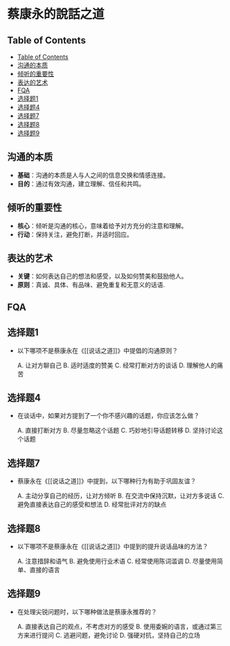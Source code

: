 # 蔡康永的說話之道
## Table of Contents

- [Table of Contents](#table-of-contents)
- [沟通的本质](#沟通的本质)
- [倾听的重要性](#倾听的重要性)
- [表达的艺术](#表达的艺术)
- [FQA](#fqa)
- [选择题1](#选择题1)
- [选择题4](#选择题4)
- [选择题7](#选择题7)
- [选择题8](#选择题8)
- [选择题9](#选择题9)

## 沟通的本质

- **基础**：沟通的本质是人与人之间的信息交换和情感连接。
- **目的**：通过有效沟通，建立理解、信任和共鸣。

## 倾听的重要性

- **核心**：倾听是沟通的核心，意味着给予对方充分的注意和理解。
- **行动**：保持关注，避免打断，并适时回应。

## 表达的艺术

- **关键**：如何表达自己的想法和感受，以及如何赞美和鼓励他人。
- **原则**：真诚、具体、有品味、避免重复和无意义的话语.

## FQA

## 选择题1

- 以下哪项不是蔡康永在《[[说话之道]]》中提倡的沟通原则？

    A. 让对方聊自己
    B. 适时适度的赞美
    C. 经常打断对方的谈话
    D. 理解他人的痛苦

## 选择题4

- 在谈话中，如果对方提到了一个你不感兴趣的话题，你应该怎么做？

    A. 直接打断对方
    B. 尽量忽略这个话题
    C. 巧妙地引导话题转移
    D. 坚持讨论这个话题

## 选择题7

- 蔡康永在《[[说话之道]]》中提到，以下哪种行为有助于巩固友谊？

    A. 主动分享自己的经历，让对方倾听
    B. 在交流中保持沉默，让对方多说话
    C. 避免直接表达自己的感受和想法
    D. 经常批评对方的缺点

## 选择题8

- 以下哪项不是蔡康永在《[[说话之道]]》中提到的提升说话品味的方法？

    A. 注意措辞和语气
    B. 避免使用行业术语
    C. 经常使用陈词滥调
    D. 尽量使用简单、直接的语言

## 选择题9

- 在处理尖锐问题时，以下哪种做法是蔡康永推荐的？

    A. 直接表达自己的观点，不考虑对方的感受
    B. 使用委婉的语言，或通过第三方来进行提问
    C. 逃避问题，避免讨论
    D. 强硬对抗，坚持自己的立场
